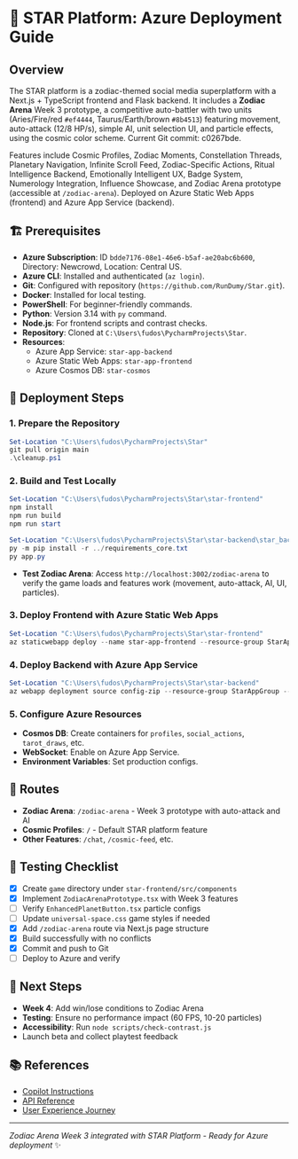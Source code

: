 # 🌌 STAR Platform: Azure Deployment Guide

## Overview
The STAR platform is a zodiac-themed social media superplatform with a Next.js + TypeScript frontend and Flask backend. It includes a **Zodiac Arena** Week 3 prototype, a competitive auto-battler with two units (Aries/Fire/red `#ef4444`, Taurus/Earth/brown `#8b4513`) featuring movement, auto-attack (12/8 HP/s), simple AI, unit selection UI, and particle effects, using the cosmic color scheme. Current Git commit: c0267bde.

Features include Cosmic Profiles, Zodiac Moments, Constellation Threads, Planetary Navigation, Infinite Scroll Feed, Zodiac-Specific Actions, Ritual Intelligence Backend, Emotionally Intelligent UX, Badge System, Numerology Integration, Influence Showcase, and Zodiac Arena prototype (accessible at `/zodiac-arena`). Deployed on Azure Static Web Apps (frontend) and Azure App Service (backend).

## 🏗️ Prerequisites
- **Azure Subscription**: ID `bdde7176-08e1-46e6-b5af-ae20abc6b600`, Directory: Newcrowd, Location: Central US.
- **Azure CLI**: Installed and authenticated (`az login`).
- **Git**: Configured with repository (`https://github.com/RunDumy/Star.git`).
- **Docker**: Installed for local testing.
- **PowerShell**: For beginner-friendly commands.
- **Python**: Version 3.14 with `py` command.
- **Node.js**: For frontend scripts and contrast checks.
- **Repository**: Cloned at `C:\Users\fudos\PycharmProjects\Star`.
- **Resources**:
  - Azure App Service: `star-app-backend`
  - Azure Static Web Apps: `star-app-frontend`
  - Azure Cosmos DB: `star-cosmos`

## 🚀 Deployment Steps

### 1. Prepare the Repository
```powershell
Set-Location "C:\Users\fudos\PycharmProjects\Star"
git pull origin main
.\cleanup.ps1
```

### 2. Build and Test Locally
```powershell
Set-Location "C:\Users\fudos\PycharmProjects\Star\star-frontend"
npm install
npm run build
npm run start

Set-Location "C:\Users\fudos\PycharmProjects\Star\star-backend\star_backend_flask"
py -m pip install -r ../requirements_core.txt
py app.py
```

- **Test Zodiac Arena**: Access `http://localhost:3002/zodiac-arena` to verify the game loads and features work (movement, auto-attack, AI, UI, particles).

### 3. Deploy Frontend with Azure Static Web Apps
```powershell
Set-Location "C:\Users\fudos\PycharmProjects\Star\star-frontend"
az staticwebapp deploy --name star-app-frontend --resource-group StarAppGroup --source .
```

### 4. Deploy Backend with Azure App Service
```powershell
Set-Location "C:\Users\fudos\PycharmProjects\Star\star-backend"
az webapp deployment source config-zip --resource-group StarAppGroup --name star-app-backend --src star-backend.zip
```

### 5. Configure Azure Resources
- **Cosmos DB**: Create containers for `profiles`, `social_actions`, `tarot_draws`, etc.
- **WebSocket**: Enable on Azure App Service.
- **Environment Variables**: Set production configs.

## 🔗 Routes
- **Zodiac Arena**: `/zodiac-arena` - Week 3 prototype with auto-attack and AI
- **Cosmic Profiles**: `/` - Default STAR platform feature
- **Other Features**: `/chat`, `/cosmic-feed`, etc.

## 🧪 Testing Checklist
- [x] Create `game` directory under `star-frontend/src/components`
- [x] Implement `ZodiacArenaPrototype.tsx` with Week 3 features
- [ ] Verify `EnhancedPlanetButton.tsx` particle configs
- [ ] Update `universal-space.css` game styles if needed
- [x] Add `/zodiac-arena` route via Next.js page structure
- [x] Build successfully with no conflicts
- [x] Commit and push to Git
- [ ] Deploy to Azure and verify

## 🎯 Next Steps
- **Week 4**: Add win/lose conditions to Zodiac Arena
- **Testing**: Ensure no performance impact (60 FPS, 10-20 particles)
- **Accessibility**: Run `node scripts/check-contrast.js`
- Launch beta and collect playtest feedback

## 📚 References
- [Copilot Instructions](./copilot-instructions.md)
- [API Reference](./API_REFERENCE.md)
- [User Experience Journey](./USER_EXPERIENCE_JOURNEY.md)

---
*Zodiac Arena Week 3 integrated with STAR Platform - Ready for Azure deployment* ✨
